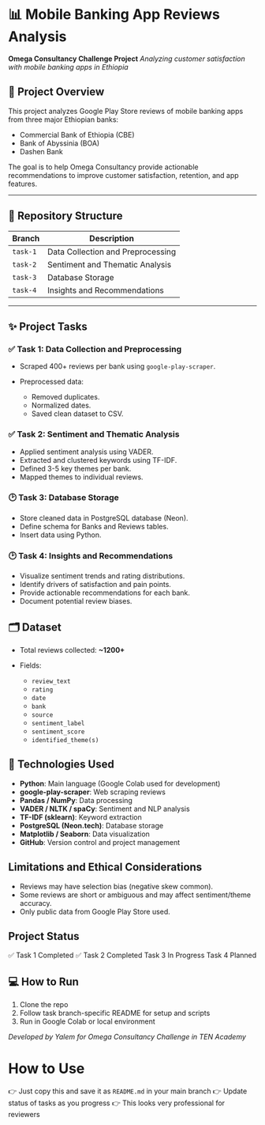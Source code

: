 # 📊 Mobile Banking App Reviews Analysis

**Omega Consultancy Challenge Project**
*Analyzing customer satisfaction with mobile banking apps in Ethiopia*

## 🚀 Project Overview

This project analyzes Google Play Store reviews of mobile banking apps from three major Ethiopian banks:

* Commercial Bank of Ethiopia (CBE)
* Bank of Abyssinia (BOA)
* Dashen Bank

The goal is to help Omega Consultancy provide actionable recommendations to improve customer satisfaction, retention, and app features.

---

## 📂 Repository Structure

| Branch   | Description                       |
| -------- | --------------------------------- |
| `task-1` | Data Collection and Preprocessing |
| `task-2` | Sentiment and Thematic Analysis   |
| `task-3` | Database Storage                  |
| `task-4` | Insights and Recommendations      |

---

## ✨ Project Tasks

### ✅ Task 1: Data Collection and Preprocessing

* Scraped 400+ reviews per bank using `google-play-scraper`.
* Preprocessed data:

  * Removed duplicates.
  * Normalized dates.
  * Saved clean dataset to CSV.

### ✅ Task 2: Sentiment and Thematic Analysis

* Applied sentiment analysis using VADER.
* Extracted and clustered keywords using TF-IDF.
* Defined 3-5 key themes per bank.
* Mapped themes to individual reviews.

### 🕑 Task 3: Database Storage

* Store cleaned data in PostgreSQL database (Neon).
* Define schema for Banks and Reviews tables.
* Insert data using Python.

### 🕑 Task 4: Insights and Recommendations

* Visualize sentiment trends and rating distributions.
* Identify drivers of satisfaction and pain points.
* Provide actionable recommendations for each bank.
* Document potential review biases.



## 🗂️ Dataset

* Total reviews collected: **\~1200+**
* Fields:

  * `review_text`
  * `rating`
  * `date`
  * `bank`
  * `source`
  * `sentiment_label`
  * `sentiment_score`
  * `identified_theme(s)`



## 📌 Technologies Used

* **Python**: Main language (Google Colab used for development)
* **google-play-scraper**: Web scraping reviews
* **Pandas / NumPy**: Data processing
* **VADER / NLTK / spaCy**: Sentiment and NLP analysis
* **TF-IDF (sklearn)**: Keyword extraction
* **PostgreSQL (Neon.tech)**: Database storage
* **Matplotlib / Seaborn**: Data visualization
* **GitHub**: Version control and project management



## Limitations and Ethical Considerations

* Reviews may have selection bias (negative skew common).
* Some reviews are short or ambiguous and may affect sentiment/theme accuracy.
* Only public data from Google Play Store used.



##  Project Status

✅ Task 1 Completed
✅ Task 2 Completed
   Task 3 In Progress
  Task 4 Planned


## 💻 How to Run

1. Clone the repo
2. Follow task branch-specific README for setup and scripts
3. Run in Google Colab or local environment


*Developed by Yalem for Omega Consultancy Challenge in TEN Academy*


# How to Use

👉 Just copy this and save it as `README.md` in your main branch
👉 Update status of tasks as you progress
👉 This looks very professional for reviewers

